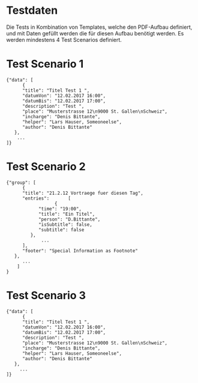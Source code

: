 # Testdaten 

Die Tests in Kombination von Templates, welche den PDF-Aufbau definiert, und mit Daten gefüllt werden die für diesen Aufbau benötigt werden. 
Es werden mindestens 4 Test Scenarios definiert. 

# Test Scenario 1
``` 
{"data": [
      {
      "title": "Titel Test 1 ",
      "datumVon": "12.02.2017 16:00",
      "datumBis": "12.02.2017 17:00",
      "description": "Test ",
      "place": "Musterstrasse 12\n9000 St. Gallen\nSchweiz",
      "incharge": "Denis Bittante",
      "helper": "Lars Hauser, Someoneelse",
      "author": "Denis Bittante"
   },  
    ...
]}

```
# Test Scenario 2
```
{"group": [
      {
      "title": "21.2.12 Vortraege fuer diesen Tag",
      "entries":       [
                  {
            "time": "19:00",
            "title": "Ein Titel",
            "person": "D.Bittante",
            "isSubtitle": false,
            "subtitle": false
         },
             ...
      ],
      "footer": "Special Information as Footnote"
   },
      ...
    ]
}
```
# Test Scenario 3
```
{"data": [
      {
      "title": "Titel Test 1 ",
      "datumVon": "12.02.2017 16:00",
      "datumBis": "12.02.2017 17:00",
      "description": "Test ",
      "place": "Musterstrasse 12\n9000 St. Gallen\nSchweiz",
      "incharge": "Denis Bittante",
      "helper": "Lars Hauser, Someoneelse",
      "author": "Denis Bittante"
   },
     ...
]}

```
